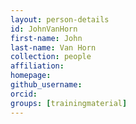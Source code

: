 ```yaml
---
layout: person-details
id: JohnVanHorn
first-name: John
last-name: Van Horn
collection: people
affiliation:
homepage:
github_username: 
orcid:
groups: [trainingmaterial]
---
```

